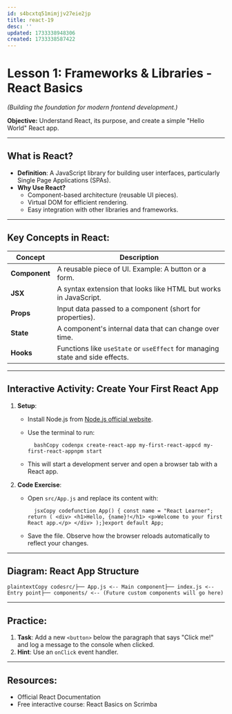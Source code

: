 ```yaml
---
id: s4bcxtq51mimjjv27eie2jp
title: react-19
desc: ''
updated: 1733338948306
created: 1733338587422
---
```


# Lesson 1: **Frameworks & Libraries - React Basics**

*(Building the foundation for modern frontend development.)*

**Objective:** Understand React, its purpose, and create a simple "Hello World" React app.

* * *

## What is React?

- **Definition**: A JavaScript library for building user interfaces, particularly Single Page Applications (SPAs).
- **Why Use React?**
    - Component-based architecture (reusable UI pieces).
    - Virtual DOM for efficient rendering.
    - Easy integration with other libraries and frameworks.

* * *

## Key Concepts in React:

| Concept | Description |
| --- | --- |
| **Component** | A reusable piece of UI. Example: A button or a form. |
| **JSX** | A syntax extension that looks like HTML but works in JavaScript. |
| **Props** | Input data passed to a component (short for properties). |
| **State** | A component's internal data that can change over time. |
| **Hooks** | Functions like `useState` or `useEffect` for managing state and side effects. |

* * *

## Interactive Activity: Create Your First React App

1. **Setup**:

    - Install Node.js from [Node.js official website](https://nodejs.org).
    - Use the terminal to run:

            bashCopy codenpx create-react-app my-first-react-appcd my-first-react-appnpm start
    - This will start a development server and open a browser tab with a React app.
2. **Code Exercise**:

    - Open `src/App.js` and replace its content with:

            jsxCopy codefunction App() { const name = "React Learner"; return ( <div> <h1>Hello, {name}!</h1> <p>Welcome to your first React app.</p> </div> );}export default App;
    - Save the file. Observe how the browser reloads automatically to reflect your changes.

* * *

## Diagram: React App Structure

    plaintextCopy codesrc/├── App.js <-- Main component├── index.js <-- Entry point├── components/ <-- (Future custom components will go here)

* * *

## Practice:

1. **Task**: Add a new `<button>` below the paragraph that says "Click me!" and log a message to the console when clicked.
2. **Hint**: Use an `onClick` event handler.

* * *

## Resources:

- Official React Documentation
- Free interactive course: React Basics on Scrimba